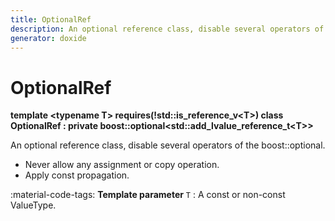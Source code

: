 ```yaml
---
title: OptionalRef
description: An optional reference class, disable several operators of the boost::optional.
generator: doxide
---
```



# OptionalRef

**template &lt;typename T&gt; requires(!std::is_reference_v&lt;T&gt;) class OptionalRef : private boost::optional&lt;std::add_lvalue_reference_t&lt;T&gt;&gt;**



An optional reference class, disable several operators of the boost::optional.

- Never allow any assignment or copy operation.
- Apply const propagation.

:material-code-tags: **Template parameter** `T`
:    A const or non-const ValueType.
    


